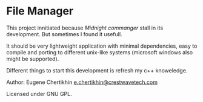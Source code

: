# File Manager 

This project innitiated because *Midnight commanger* stall in its development. But sometimes I found it usefull.

It should be very lightweight application with minimal dependencies, easy to compile 
and porting to different unix-like systems (microsoft windows also might be supported).

Different things to start this development is refresh my c++ knoweledge.

Author: Eugene Chertikhin <e.chertikhin@crestwavetech.com>

Licensed under GNU GPL.
